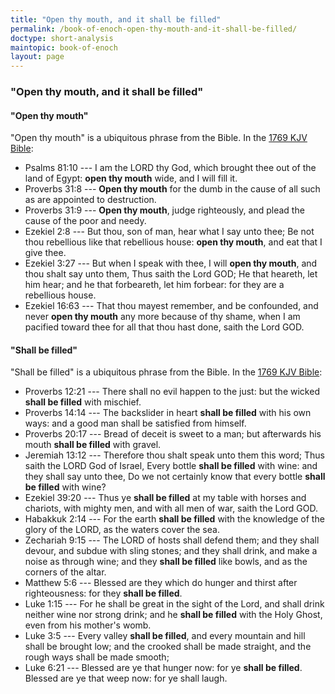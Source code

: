 ```yaml
---
title: "Open thy mouth, and it shall be filled"
permalink: /book-of-enoch-open-thy-mouth-and-it-shall-be-filled/
doctype: short-analysis
maintopic: book-of-enoch
layout: page
---
```


### "Open thy mouth, and it shall be filled"

#### "Open thy mouth"

"Open thy mouth" is a ubiquitous phrase from the Bible.  In the [1769 KJV Bible](https://www.kingjamesbibleonline.org/search.php?hs=1&q="open+thy+mouth"):

* Psalms 81:10 --- I am the LORD thy God, which brought thee out of the land of Egypt: **open thy mouth** wide, and I will fill it.
* Proverbs 31:8 --- **Open thy mouth** for the dumb in the cause of all such as are appointed to destruction.
* Proverbs 31:9 --- **Open thy mouth**, judge righteously, and plead the cause of the poor and needy.
* Ezekiel 2:8 --- But thou, son of man, hear what I say unto thee; Be not thou rebellious like that rebellious house: **open thy mouth**, and eat that I give thee.
* Ezekiel 3:27 --- But when I speak with thee, I will **open thy mouth**, and thou shalt say unto them, Thus saith the Lord GOD; He that heareth, let him hear; and he that forbeareth, let him forbear: for they are a rebellious house.
* Ezekiel 16:63 --- That thou mayest remember, and be confounded, and never **open thy mouth** any more because of thy shame, when I am pacified toward thee for all that thou hast done, saith the Lord GOD.

#### "Shall be filled"

"Shall be filled" is a ubiquitous phrase from the Bible.  In the [1769 KJV Bible](https://www.kingjamesbibleonline.org/search.php?hs=1&q=%22shall+be+filled%22):

* Proverbs 12:21 --- There shall no evil happen to the just: but the wicked **shall be filled** with mischief.
* Proverbs 14:14 --- The backslider in heart **shall be filled** with his own ways: and a good man shall be satisfied from himself.
* Proverbs 20:17 --- Bread of deceit is sweet to a man; but afterwards his mouth **shall be filled** with gravel.
* Jeremiah 13:12 --- Therefore thou shalt speak unto them this word; Thus saith the LORD God of Israel, Every bottle **shall be filled** with wine: and they shall say unto thee, Do we not certainly know that every bottle **shall be filled** with wine?
* Ezekiel 39:20 --- Thus ye **shall be filled** at my table with horses and chariots, with mighty men, and with all men of war, saith the Lord GOD.
* Habakkuk 2:14 --- For the earth **shall be filled** with the knowledge of the glory of the LORD, as the waters cover the sea.
* Zechariah 9:15 --- The LORD of hosts shall defend them; and they shall devour, and subdue with sling stones; and they shall drink, and make a noise as through wine; and they **shall be filled** like bowls, and as the corners of the altar.
* Matthew 5:6 --- Blessed are they which do hunger and thirst after righteousness: for they **shall be filled**.
* Luke 1:15 --- For he shall be great in the sight of the Lord, and shall drink neither wine nor strong drink; and he **shall be filled** with the Holy Ghost, even from his mother's womb.
* Luke 3:5 --- Every valley **shall be filled**, and every mountain and hill shall be brought low; and the crooked shall be made straight, and the rough ways shall be made smooth;
* Luke 6:21 --- Blessed are ye that hunger now: for ye **shall be filled**. Blessed are ye that weep now: for ye shall laugh.
